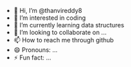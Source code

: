 - 👋 Hi, I’m @thanvireddy8
- 👀 I’m interested in coding
- 🌱 I’m currently learning data structures
- 💞️ I’m looking to collaborate on ...
- 📫 How to reach me through github
- 😄 Pronouns: ...
- ⚡ Fun fact: ...

<!---
thanvireddy8/thanvireddy8 is a ✨ special ✨ repository because its `README.md` (this file) appears on your GitHub profile.
You can click the Preview link to take a look at your changes.
--->

